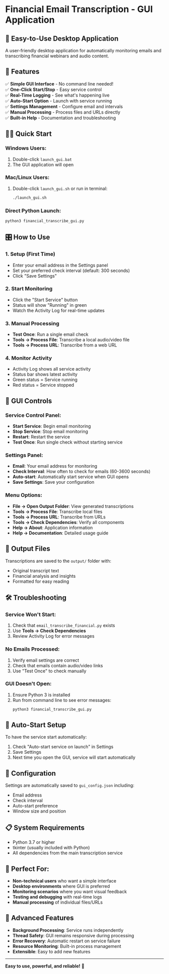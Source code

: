 # Financial Email Transcription - GUI Application

## 🚀 Easy-to-Use Desktop Application

A user-friendly desktop application for automatically monitoring emails and transcribing financial webinars and audio content.

## 📱 Features

✅ **Simple GUI Interface** - No command line needed!  
✅ **One-Click Start/Stop** - Easy service control  
✅ **Real-Time Logging** - See what's happening live  
✅ **Auto-Start Option** - Launch with service running  
✅ **Settings Management** - Configure email and intervals  
✅ **Manual Processing** - Process files and URLs directly  
✅ **Built-in Help** - Documentation and troubleshooting  

## 🏃‍♂️ Quick Start

### Windows Users:
1. Double-click `launch_gui.bat`
2. The GUI application will open

### Mac/Linux Users:
1. Double-click `launch_gui.sh` or run in terminal:
   ```bash
   ./launch_gui.sh
   ```

### Direct Python Launch:
```bash
python3 financial_transcribe_gui.py
```

## 🎛️ How to Use

### 1. **Setup** (First Time)
- Enter your email address in the Settings panel
- Set your preferred check interval (default: 300 seconds)
- Click "Save Settings"

### 2. **Start Monitoring**
- Click the "Start Service" button
- Status will show "Running" in green
- Watch the Activity Log for real-time updates

### 3. **Manual Processing**
- **Test Once**: Run a single email check
- **Tools → Process File**: Transcribe a local audio/video file
- **Tools → Process URL**: Transcribe from a web URL

### 4. **Monitor Activity**
- Activity Log shows all service activity
- Status bar shows latest activity
- Green status = Service running
- Red status = Service stopped

## 🔧 GUI Controls

### Service Control Panel:
- **Start Service**: Begin email monitoring
- **Stop Service**: Stop email monitoring  
- **Restart**: Restart the service
- **Test Once**: Run single check without starting service

### Settings Panel:
- **Email**: Your email address for monitoring
- **Check Interval**: How often to check for emails (60-3600 seconds)
- **Auto-start**: Automatically start service when GUI opens
- **Save Settings**: Save your configuration

### Menu Options:
- **File → Open Output Folder**: View generated transcriptions
- **Tools → Process File**: Transcribe local files
- **Tools → Process URL**: Transcribe from URLs
- **Tools → Check Dependencies**: Verify all components
- **Help → About**: Application information
- **Help → Documentation**: Detailed usage guide

## 📁 Output Files

Transcriptions are saved to the `output/` folder with:
- Original transcript text
- Financial analysis and insights
- Formatted for easy reading

## 🛠️ Troubleshooting

### Service Won't Start:
1. Check that `email_transcribe_financial.py` exists
2. Use **Tools → Check Dependencies**
3. Review Activity Log for error messages

### No Emails Processed:
1. Verify email settings are correct
2. Check that emails contain audio/video links
3. Use "Test Once" to check manually

### GUI Doesn't Open:
1. Ensure Python 3 is installed
2. Run from command line to see error messages:
   ```bash
   python3 financial_transcribe_gui.py
   ```

## 🔄 Auto-Start Setup

To have the service start automatically:
1. Check "Auto-start service on launch" in Settings
2. Save Settings
3. Next time you open the GUI, service will start automatically

## 💾 Configuration

Settings are automatically saved to `gui_config.json` including:
- Email address
- Check interval
- Auto-start preference
- Window size and position

## 📋 System Requirements

- Python 3.7 or higher
- tkinter (usually included with Python)
- All dependencies from the main transcription service

## 🎯 Perfect For:

- **Non-technical users** who want a simple interface
- **Desktop environments** where GUI is preferred
- **Monitoring scenarios** where you want visual feedback
- **Testing and debugging** with real-time logs
- **Manual processing** of individual files/URLs

## 🚀 Advanced Features

- **Background Processing**: Service runs independently
- **Thread Safety**: GUI remains responsive during processing
- **Error Recovery**: Automatic restart on service failure
- **Resource Monitoring**: Built-in process management
- **Extensible**: Easy to add new features

---

**Easy to use, powerful, and reliable!** 🎉